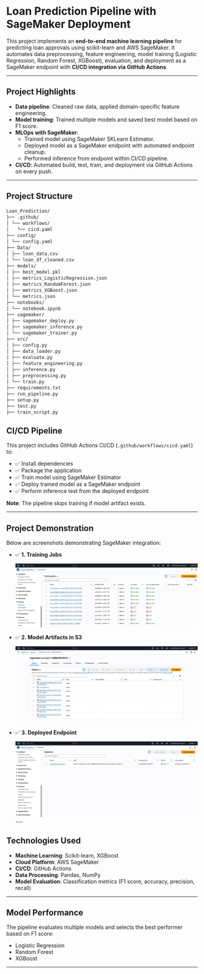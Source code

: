 # Loan Prediction Pipeline with SageMaker Deployment

This project implements an **end-to-end machine learning pipeline** for predicting loan approvals using scikit-learn and AWS SageMaker. It automates data preprocessing, feature engineering, model training (Logistic Regression, Random Forest, XGBoost), evaluation, and deployment as a SageMaker endpoint with **CI/CD integration via GitHub Actions**.

---

## **Project Highlights**

- **Data pipeline**: Cleaned raw data, applied domain-specific feature engineering.
- **Model training**: Trained multiple models and saved best model based on F1 score.
- **MLOps with SageMaker**:
  - Trained model using SageMaker SKLearn Estimator.
  - Deployed model as a SageMaker endpoint with automated endpoint cleanup.
  - Performed inference from endpoint within CI/CD pipeline.
- **CI/CD**: Automated build, test, train, and deployment via GitHub Actions on every push.

---

## **Project Structure**

```
Loan_Prediction/
├── .github/
│ └── workflows/
│ 	└── cicd.yaml
├── config/
│ └── config.yaml
├── Data/
│ ├── loan_data.csv
│ └── loan_df_cleaned.csv
├── models/
│ ├── best_model.pkl
│ ├── metrics_LogisticRegression.json
│ ├── metrics_RandomForest.json
│ ├── metrics_XGBoost.json
│ └── metrics.json
├── notebooks/
│ └── notebook.ipynb
├── sagemaker/
│ ├── sagemaker_deploy.py
│ ├── sagemaker_inference.py
│ └── sagemaker_trainer.py
├── src/
│ ├── config.py
│ ├── data_loader.py
│ ├── evaluate.py
│ ├── feature_engineering.py
│ ├── inference.py
│ ├── preprocessing.py
│ └── train.py
├── requirements.txt
├── run_pipeline.py
├── setup.py
├── test.py
├── train_script.py
```

## **CI/CD Pipeline**

This project includes GitHub Actions CI/CD (`.github/workflows/cicd.yaml`) to:

- ✅ Install dependencies
- ✅ Package the application
- ✅ Train model using SageMaker Estimator
- ✅ Deploy trained model as a SageMaker endpoint
- ✅ Perform inference test from the deployed endpoint

**Note**: The pipeline skips training if model artifact exists.

---

## **Project Demonstration**

Below are screenshots demonstrating SageMaker integration:

- ✅ **1. Training Jobs**
  
  ![SageMaker Training](images/SageMakerTraining.JPG)

- ✅ **2. Model Artifacts in S3**
  
  ![SageMaker S3 Bucket](images/SageMakerS3Bucket.JPG)

- ✅ **3. Deployed Endpoint**
  
  ![SageMaker Deployed Endpoint](images/SageMakerDeployedEndpoint.JPG)---

## **Technologies Used**

- **Machine Learning**: Scikit-learn, XGBoost
- **Cloud Platform**: AWS SageMaker
- **CI/CD**: GitHub Actions
- **Data Processing**: Pandas, NumPy
- **Model Evaluation**: Classification metrics (F1 score, accuracy, precision, recall)

---

## **Model Performance**

The pipeline evaluates multiple models and selects the best performer based on F1 score:
- Logistic Regression
- Random Forest
- XGBoost

---
